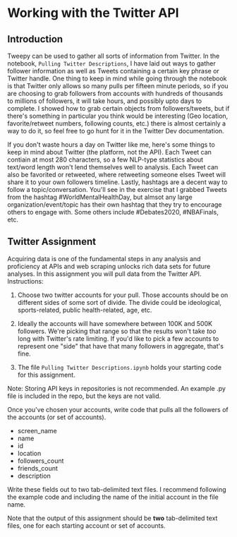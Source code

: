 # Working with the Twitter API

## Introduction

Tweepy can be used to gather all sorts of information from Twitter. In the notebook, `Pulling Twitter Descriptions`, 
I have laid out
ways to gather follower information as well as Tweets containing a certain key 
phrase or Twitter handle. One thing to keep in mind while going through the notebook is that Twitter 
only allows so many pulls per fifteen minute periods, so if you are choosing to grab followers from accounts 
with hundreds of thousands to millions of followers, it will take hours, and possibly upto days to complete. I showed how to 
grab certain objects from followers/tweets, but if there's something in particular you think would be 
interesting (Geo location, favorite/retweet numbers, following counts, etc.) there is almost certainly a way 
to do it, so feel free to go hunt for it in the Twitter Dev documentation.

If you don't waste hours a day on Twitter like me, here's some things to keep in mind about Twitter 
(the platform, not the API). Each Tweet can contiain at most 280 characters, so a few NLP-type 
statistics about text/word length won't lend themselves well to analysis. Each Tweet can also be favorited or 
retweeted, where retweeting someone elses Tweet will share it to your own followers timeline. 
Lastly, hashtags are a decent way to follow a topic/conversation. You'll see in the exercise that 
I grabbed Tweets from the hashtag #WorldMentalHealthDay, but almsot any large organization/event/topic 
has their own hashtag that they try to encourage others to engage with. Some others include #Debates2020, #NBAFinals, etc. 

## Twitter Assignment

Acquiring data is one of the fundamental steps in any analysis and proficiency at APIs and web scraping unlocks rich data sets for future analyses. In this assignment you will pull data from the Twitter API.
Instructions: 

1. Choose two twitter accounts for your pull. Those accounts should be on different sides of some sort of divide. The divide could be ideological, sports-related, public health-related, age, etc.

2. Ideally the accounts will have somewhere between 100K and 500K followers. We're picking that range so that the results won't take _too_ long with Twitter's rate limiting. If you'd like to pick a few accounts to represent one "side" that have that many followers in aggregate, that's fine. 

3. The file `Pulling Twitter Descriptions.ipynb` holds your starting code for this assignment. 

Note: Storing API keys in repositories is not recommended. An example .py file is included in the repo, but the keys are not valid.  


Once you've chosen your accounts, write code that pulls all the followers of the accounts (or set of accounts). 

* screen_name
* name
* id
* location
* followers_count
* friends_count
* description


Write these fields out to two tab-delimited text files. I recommend following
the example code and including the name of the initial account in the file name. 

Note that the output of this assignment should be **two** tab-delimited text files,
one for each starting account or set of accounts. 

